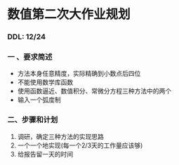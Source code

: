 # 数值第二次大作业规划

### 						DDL:								12/24 

### 一 、要求简述

+ 方法本身任意精度，实际精确到小数点后四位
+ 不能使用数学库函数
+ 使用函数逼近、数值积分、常微分方程三种方法中的两个
+ 输入一个弧度制



### 二、步骤和计划

1. 调研，确定三种方法的实现思路
2. 一个一个地实现(每一个2/3天的工作量应该够)
3. 给报告留一天的时间

